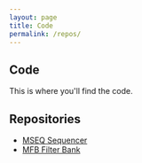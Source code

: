```yaml
---
layout: page
title: Code
permalink: /repos/
---
```


## Code
This is where you'll find the code.

## Repositories
- [MSEQ Sequencer][mseq-gitlab]
- [MFB Filter Bank][mfb-github]

[mseq-gitlab]: https://gitlab.com/malleable808/sequencer
[mfb-github]: https://github.com/ModularDevicesMalleableAudio/MFB